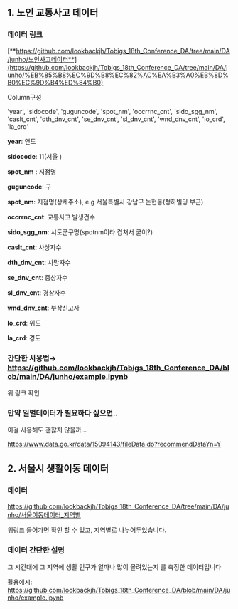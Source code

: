 ## 1. 노인 교통사고 데이터

### 데이터 링크

[**https://github.com/lookbackjh/Tobigs_18th_Conference_DA/tree/main/DA/junho/노인사고데이터**](https://github.com/lookbackjh/Tobigs_18th_Conference_DA/tree/main/DA/junho/%EB%85%B8%EC%9D%B8%EC%82%AC%EA%B3%A0%EB%8D%B0%EC%9D%B4%ED%84%B0)

Column구성

'year', 'sidocode', 'guguncode', 'spot_nm', 'occrrnc_cnt',
'sido_sgg_nm', 'caslt_cnt', 'dth_dnv_cnt', 'se_dnv_cnt', 'sl_dnv_cnt',
'wnd_dnv_cnt', 'lo_crd', 'la_crd'

**year**: 연도

**sidocode**: 11(서울 )

**spot_nm** : 지점명

**guguncode**: 구

**spot_nm**: 지점명(상세주소), e.g 서울특별시 강남구 논현동(청하빌딩 부근)

**occrrnc_cnt**: 교통사고 발생건수

**sido_sgg_nm**: 시도군구명(spotnm이라 겹처서 굳이?)

**caslt_cnt**: 사상자수

**dth_dnv_cnt**: 사망자수

**se_dnv_cnt**: 중상자수

**sl_dnv_cnt**: 경상자수

**wnd_dnv_cnt**: 부상신고자

**lo_crd**: 위도

**la_crd**: 경도

### **간단한 사용법→ https://github.com/lookbackjh/Tobigs_18th_Conference_DA/blob/main/DA/junho/example.ipynb**

위 링크 확인

### 만약 일별데이터가 필요하다 싶으면..

이걸 사용해도 괜찮지 않을까… 

https://www.data.go.kr/data/15094143/fileData.do?recommendDataYn=Y

## 2.  서울시 생활이동 데이터

### 데이터

https://github.com/lookbackjh/Tobigs_18th_Conference_DA/tree/main/DA/junho/서울이동데이터_지역별

위링크 들어가면 확인 할 수 있고, 지역별로 나누어두었습니다.

### 데이터 간단한 설명

그 시간대에 그 지역에 생활 인구가 얼마나 많이 몰려있는지 를 측정한 데이터입니다

활용예시: https://github.com/lookbackjh/Tobigs_18th_Conference_DA/blob/main/DA/junho/example.ipynb